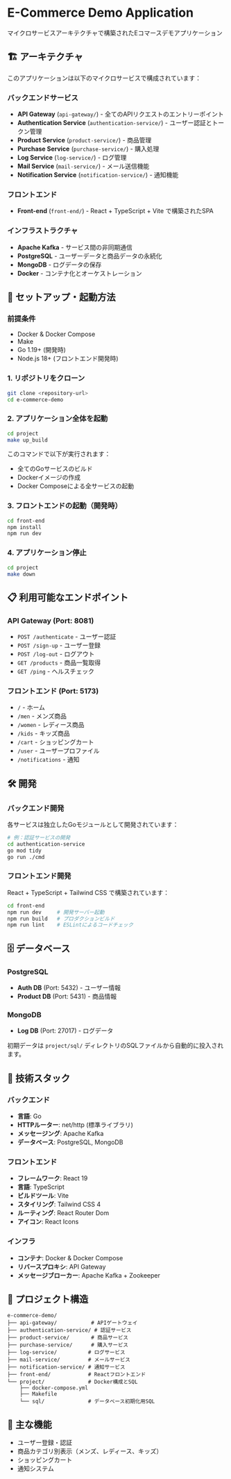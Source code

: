 # E-Commerce Demo Application

マイクロサービスアーキテクチャで構築されたEコマースデモアプリケーション

## 🏗️ アーキテクチャ

このアプリケーションは以下のマイクロサービスで構成されています：

### バックエンドサービス

- **API Gateway** (`api-gateway/`) - 全てのAPIリクエストのエントリーポイント
- **Authentication Service** (`authentication-service/`) - ユーザー認証とトークン管理
- **Product Service** (`product-service/`) - 商品管理
- **Purchase Service** (`purchase-service/`) - 購入処理
- **Log Service** (`log-service/`) - ログ管理
- **Mail Service** (`mail-service/`) - メール送信機能
- **Notification Service** (`notification-service/`) - 通知機能

### フロントエンド

- **Front-end** (`front-end/`) - React + TypeScript + Vite で構築されたSPA

### インフラストラクチャ

- **Apache Kafka** - サービス間の非同期通信
- **PostgreSQL** - ユーザーデータと商品データの永続化
- **MongoDB** - ログデータの保存
- **Docker** - コンテナ化とオーケストレーション

## 🚀 セットアップ・起動方法

### 前提条件

- Docker & Docker Compose
- Make
- Go 1.19+ (開発時)
- Node.js 18+ (フロントエンド開発時)

### 1. リポジトリをクローン

```bash
git clone <repository-url>
cd e-commerce-demo
```

### 2. アプリケーション全体を起動

```bash
cd project
make up_build
```

このコマンドで以下が実行されます：

- 全てのGoサービスのビルド
- Dockerイメージの作成
- Docker Composeによる全サービスの起動

### 3. フロントエンドの起動（開発時）

```bash
cd front-end
npm install
npm run dev
```

### 4. アプリケーション停止

```bash
cd project
make down
```

## 📋 利用可能なエンドポイント

### API Gateway (Port: 8081)

- `POST /authenticate` - ユーザー認証
- `POST /sign-up` - ユーザー登録
- `POST /log-out` - ログアウト
- `GET /products` - 商品一覧取得
- `GET /ping` - ヘルスチェック

### フロントエンド (Port: 5173)

- `/` - ホーム
- `/men` - メンズ商品
- `/women` - レディース商品
- `/kids` - キッズ商品
- `/cart` - ショッピングカート
- `/user` - ユーザープロファイル
- `/notifications` - 通知

## 🛠️ 開発

### バックエンド開発

各サービスは独立したGoモジュールとして開発されています：

```bash
# 例：認証サービスの開発
cd authentication-service
go mod tidy
go run ./cmd
```

### フロントエンド開発

React + TypeScript + Tailwind CSS で構築されています：

```bash
cd front-end
npm run dev     # 開発サーバー起動
npm run build   # プロダクションビルド
npm run lint    # ESLintによるコードチェック
```

## 🗄️ データベース

### PostgreSQL

- **Auth DB** (Port: 5432) - ユーザー情報
- **Product DB** (Port: 5431) - 商品情報

### MongoDB

- **Log DB** (Port: 27017) - ログデータ

初期データは `project/sql/` ディレクトリのSQLファイルから自動的に投入されます。

## 🔧 技術スタック

### バックエンド

- **言語**: Go
- **HTTPルーター**: net/http (標準ライブラリ)
- **メッセージング**: Apache Kafka
- **データベース**: PostgreSQL, MongoDB

### フロントエンド

- **フレームワーク**: React 19
- **言語**: TypeScript
- **ビルドツール**: Vite
- **スタイリング**: Tailwind CSS 4
- **ルーティング**: React Router Dom
- **アイコン**: React Icons

### インフラ

- **コンテナ**: Docker & Docker Compose
- **リバースプロキシ**: API Gateway
- **メッセージブローカー**: Apache Kafka + Zookeeper

## 📁 プロジェクト構造

```
e-commerce-demo/
├── api-gateway/           # APIゲートウェイ
├── authentication-service/ # 認証サービス
├── product-service/       # 商品サービス
├── purchase-service/      # 購入サービス
├── log-service/          # ログサービス
├── mail-service/         # メールサービス
├── notification-service/ # 通知サービス
├── front-end/            # Reactフロントエンド
└── project/              # Docker構成とSQL
    ├── docker-compose.yml
    ├── Makefile
    └── sql/              # データベース初期化用SQL
```

## 🎯 主な機能

- ユーザー登録・認証
- 商品カテゴリ別表示（メンズ、レディース、キッズ）
- ショッピングカート
- 通知システム
